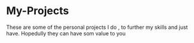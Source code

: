 # My-Projects
These are some of the personal projects I do , to further my skills and just have. Hopedully they can have som value to you
